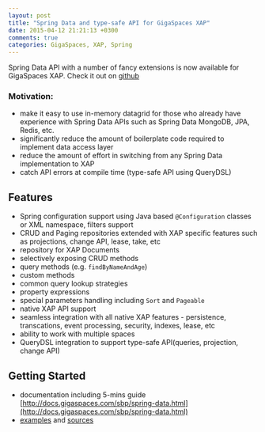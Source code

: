 ```yaml
---
layout: post
title: "Spring Data and type-safe API for GigaSpaces XAP"
date: 2015-04-12 21:21:13 +0300
comments: true
categories: GigaSpaces, XAP, Spring
---
```


Spring Data API with a number of fancy extensions is now available for GigaSpaces XAP. Check it out on [github](https://github.com/Gigaspaces/xap-spring-data)     

### Motivation: ###

- make it easy to use in-memory datagrid for those who already have experience with Spring Data APIs such as Spring Data MongoDB, JPA, Redis, etc. 
- significantly reduce the amount of boilerplate code required to implement data access layer
- reduce the amount of effort in switching from any Spring Data implementation to XAP
- catch API errors at compile time (type-safe API using QueryDSL)

<!-- more -->

## Features ##

- Spring configuration support using Java based `@Configuration` classes or XML namespace, filters support
- CRUD and Paging repositories extended with XAP specific features such as projections, change API, lease, take, etc
- repository for XAP Documents
- selectively exposing CRUD methods
- query methods (e.g. `findByNameAndAge`)
- custom methods
- common query lookup strategies
- property expressions
- special parameters handling including `Sort` and `Pageable`
- native XAP API support
- seamless integration with all native XAP features - persistence, transcations, event processing, security, indexes, lease, etc
- ability to work with multiple spaces
- QueryDSL integration to support type-safe API(queries, projection, change API)


## Getting Started
- documentation including 5-mins guide [http://docs.gigaspaces.com/sbp/spring-data.html](http://docs.gigaspaces.com/sbp/spring-data.html)
- [examples](https://github.com/Gigaspaces/xap-spring-data/tree/master/examples) and [sources](https://github.com/Gigaspaces/xap-spring-data)

